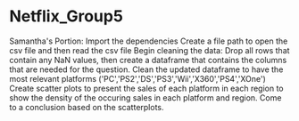 # Netflix_Group5
Samantha's Portion:
Import the dependencies 
Create a file path to open the csv file and then read the csv file
Begin cleaning the data:
Drop all rows that contain any NaN values, then create a dataframe that contains the columns that are needed for the question. 
Clean the updated dataframe to have the most relevant platforms ('PC','PS2','DS','PS3','Wii','X360','PS4','XOne')
Create scatter plots to present the sales of each platform in each region to show the density of the occuring sales in each platform and region. 
Come to a conclusion based on the scatterplots.
